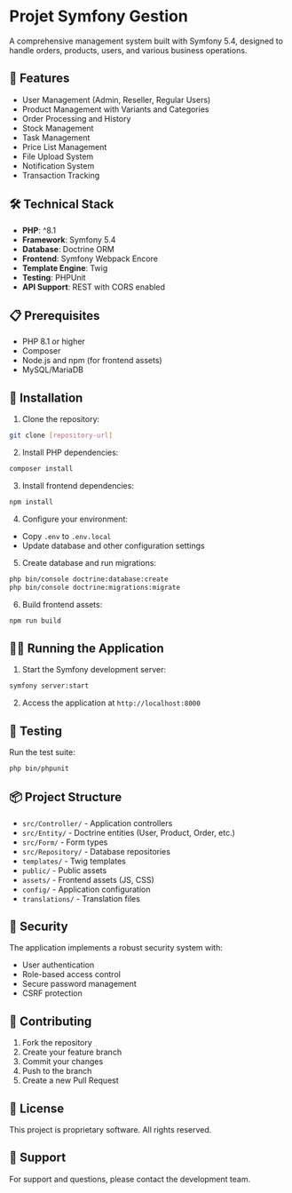 # Projet Symfony Gestion

A comprehensive management system built with Symfony 5.4, designed to handle orders, products, users, and various business operations.

## 🚀 Features

- User Management (Admin, Reseller, Regular Users)
- Product Management with Variants and Categories
- Order Processing and History
- Stock Management
- Task Management
- Price List Management
- File Upload System
- Notification System
- Transaction Tracking

## 🛠 Technical Stack

- **PHP**: ^8.1
- **Framework**: Symfony 5.4
- **Database**: Doctrine ORM
- **Frontend**: Symfony Webpack Encore
- **Template Engine**: Twig
- **Testing**: PHPUnit
- **API Support**: REST with CORS enabled

## 📋 Prerequisites

- PHP 8.1 or higher
- Composer
- Node.js and npm (for frontend assets)
- MySQL/MariaDB

## 🔧 Installation

1. Clone the repository:
```bash
git clone [repository-url]
```

2. Install PHP dependencies:
```bash
composer install
```

3. Install frontend dependencies:
```bash
npm install
```

4. Configure your environment:
- Copy `.env` to `.env.local`
- Update database and other configuration settings

5. Create database and run migrations:
```bash
php bin/console doctrine:database:create
php bin/console doctrine:migrations:migrate
```

6. Build frontend assets:
```bash
npm run build
```

## 🏃‍♂️ Running the Application

1. Start the Symfony development server:
```bash
symfony server:start
```

2. Access the application at `http://localhost:8000`

## 🧪 Testing

Run the test suite:
```bash
php bin/phpunit
```

## 📦 Project Structure

- `src/Controller/` - Application controllers
- `src/Entity/` - Doctrine entities (User, Product, Order, etc.)
- `src/Form/` - Form types
- `src/Repository/` - Database repositories
- `templates/` - Twig templates
- `public/` - Public assets
- `assets/` - Frontend assets (JS, CSS)
- `config/` - Application configuration
- `translations/` - Translation files

## 🔐 Security

The application implements a robust security system with:
- User authentication
- Role-based access control
- Secure password management
- CSRF protection

## 🤝 Contributing

1. Fork the repository
2. Create your feature branch
3. Commit your changes
4. Push to the branch
5. Create a new Pull Request

## 📄 License

This project is proprietary software. All rights reserved.

## 🛟 Support

For support and questions, please contact the development team.
